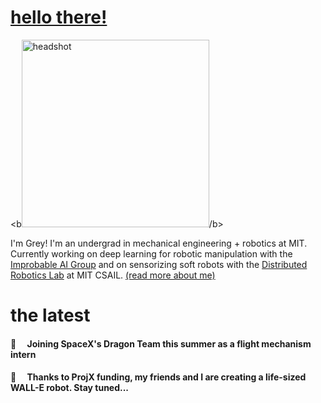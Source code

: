 <link rel="shortcut icon" type="image/x-icon" href="favicon.ico">

# [hello there!](https://www.youtube.com/watch?v=rEq1Z0bjdwc)

<b<img src='assets/site_logo.png' alt='headshot' width='300'/>/b>

I'm Grey! I'm an undergrad in mechanical engineering + robotics at MIT. Currently working on deep learning for robotic manipulation with the [Improbable AI Group](https://people.csail.mit.edu/pulkitag/) and on sensorizing soft robots with the [Distributed Robotics Lab](https://www.csail.mit.edu/research/distributed-robotics-laboratory) at MIT CSAIL. [(read more about me)](https://alinasarmiento.github.io/about_me.html)

# the latest

#### 🚀&emsp; Joining SpaceX's Dragon Team this summer as a flight mechanism intern

#### 🔧&emsp; Thanks to ProjX funding, my friends and I are creating a life-sized WALL-E robot. Stay tuned...
